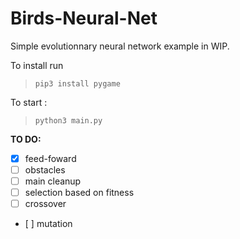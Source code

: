 # Birds-Neural-Net

Simple evolutionnary neural network example in WIP.

To install run 
> `pip3 install pygame`

To start :  
> `python3 main.py`

**TO DO:**

 - [x] feed-foward
 - [ ] obstacles
 - [ ] main cleanup  
 - [ ] selection based on fitness
 - [ ] crossover
 - [ ] mutation
